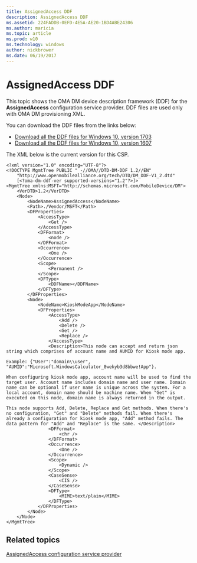 ```yaml
---
title: AssignedAccess DDF
description: AssignedAccess DDF
ms.assetid: 224FADDB-0EFD-4E5A-AE20-1BD4ABE24306
ms.author: maricia
ms.topic: article
ms.prod: w10
ms.technology: windows
author: nickbrower
ms.date: 06/19/2017
---
```


# AssignedAccess DDF


This topic shows the OMA DM device description framework (DDF) for the **AssignedAccess** configuration service provider. DDF files are used only with OMA DM provisioning XML.

You can download the DDF files from the links below:

- [Download all the DDF files for Windows 10, version 1703](http://download.microsoft.com/download/C/7/C/C7C94663-44CF-4221-ABCA-BC895F42B6C2/Windows10_1703_DDF_download.zip)
- [Download all the DDF files for Windows 10, version 1607](http://download.microsoft.com/download/2/3/E/23E27D6B-6E23-4833-B143-915EDA3BDD44/Windows10_1607_DDF.zip)

The XML below is the current version for this CSP.

``` syntax
<?xml version="1.0" encoding="UTF-8"?>
<!DOCTYPE MgmtTree PUBLIC " -//OMA//DTD-DM-DDF 1.2//EN"
    "http://www.openmobilealliance.org/tech/DTD/DM_DDF-V1_2.dtd"
    [<?oma-dm-ddf-ver supported-versions="1.2"?>]>
<MgmtTree xmlns:MSFT="http://schemas.microsoft.com/MobileDevice/DM">
    <VerDTD>1.2</VerDTD>
    <Node>
        <NodeName>AssignedAccess</NodeName>
        <Path>./Vendor/MSFT</Path>
        <DFProperties>
            <AccessType>
                <Get />
            </AccessType>
            <DFFormat>
                <node />
            </DFFormat>
            <Occurrence>
                <One />
            </Occurrence>
            <Scope>
                <Permanent />
            </Scope>
            <DFType>
                <DDFName></DDFName>
            </DFType>
        </DFProperties>
        <Node>
            <NodeName>KioskModeApp</NodeName>
            <DFProperties>
                <AccessType>
                    <Add />
                    <Delete />
                    <Get />
                    <Replace />
                </AccessType>
                <Description>This node can accept and return json string which comprises of account name and AUMID for Kiosk mode app. 

Example: {"User":"domain\\user", "AUMID":"Microsoft.WindowsCalculator_8wekyb3d8bbwe!App"}. 

When configuring kiosk mode app, account name will be used to find the target user. Account name includes domain name and user name. Domain name can be optional if user name is unique across the system. For a local account, domain name should be machine name. When "Get" is executed on this node, domain name is always returned in the output.

This node supports Add, Delete, Replace and Get methods. When there's no configuration, "Get" and "Delete" methods fail. When there's already a configuration for kiosk mode app, "Add" method fails. The data pattern for "Add" and "Replace" is the same. </Description>
                <DFFormat>
                    <chr />
                </DFFormat>
                <Occurrence>
                    <One />
                </Occurrence>
                <Scope>
                    <Dynamic />
                </Scope>
                <CaseSense>
                    <CIS />
                </CaseSense>
                <DFType>
                    <MIME>text/plain</MIME>
                </DFType>
            </DFProperties>
        </Node>
    </Node>
</MgmtTree>
```

## Related topics


[AssignedAccess configuration service provider](assignedaccess-csp.md)

 

 






